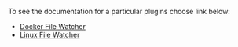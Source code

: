 To see the documentation for a particular plugins choose link below:

- [Docker File Watcher](https://secplugs.github.io/Container-Plugins/docs/containers/)  
- [Linux File Watcher](https://secplugs.github.io/Container-Plugins/docs/linux/)  


